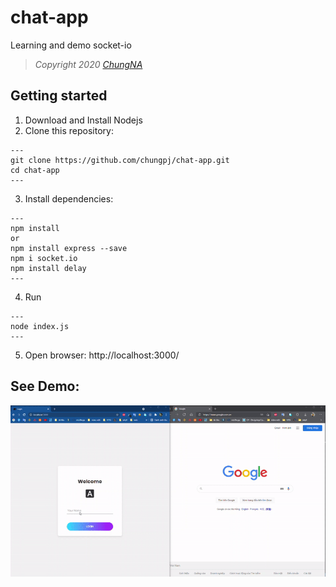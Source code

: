 # chat-app
Learning and demo socket-io
> *Copyright 2020 [ChungNA](https://github.com/chungpj)*

## Getting started
1. Download and Install Nodejs
2. Clone this repository:
```
---
git clone https://github.com/chungpj/chat-app.git
cd chat-app
---
```
3. Install dependencies:
```
---
npm install
or 
npm install express --save
npm i socket.io
npm install delay
---
```
4. Run
```
---
node index.js
---
```
5. Open browser: http://localhost:3000/

## See Demo:
![demo](/result.gif)